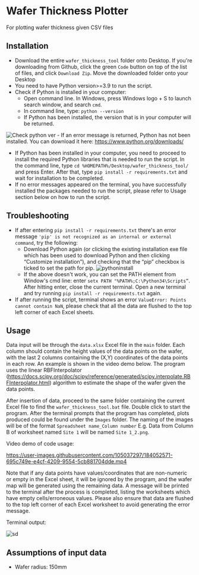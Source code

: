 # Wafer Thickness Plotter
For plotting wafer thickness given CSV files

## Installation 
- Download the entire `wafer_thickness_tool` folder onto Desktop. If you're downloading from Github, click the green `Code` button on top of the list of files, and click `Download Zip`. Move the downloaded folder onto your Desktop
- You need to have Python version>=3.9 to run the script. 
- Check if Python is installed in your computer:
    - Open command line. In Windows, press Windows logo + S to launch search window, and search `cmd`. 
    - In command line, type: `python --version`
    - If Python has been installed, the version that is in your computer will be returned. 
    
![Check python ver](https://user-images.githubusercontent.com/105037297/169487975-c7da6c6f-da46-44d2-bda3-5d8dd35987d7.PNG)
    - If an error message is returned, Python has not been installed. You can download it here: https://www.python.org/downloads/
- If Python has been installed in your computer, you need to proceed to install the required Python libraries that is needed to run the script. In the command line, type `cd %HOMEPATH%/Desktop/wafer_thickness_tool/` and press Enter. After that, type `pip install -r requirements.txt` and wait for installation to be completed.
- If no error messages appeared on the terminal, you have successfully installed the packages needed to run the script, please refer to Usage section below on how to run the script. 

## Troubleshooting
- If after entering `pip install -r requirements.txt` there's an error message `'pip' is not recognized as an internal or external command`, try the following:
  - Download Python again (or clicking the existing installation exe file which has been used to download Python and then clicking “Customize installation”), and checking that the “pip” checkbox is ticked to set the path for pip.
![pythoninstall](https://user-images.githubusercontent.com/105037297/175252187-2681279f-16b6-4e63-a583-1d06caa34270.PNG)
  - If the above doesn't work, you can set the PATH element from Window's cmd line: enter `setx PATH "%PATH%;C:\Python34\Scripts”`. After hitting enter, close the current terminal. Open a new terminal and try running `pip install -r requirements.txt` again. 
- If after running the script, terminal shows an error `ValueError: Points cannot contain NaN`, please check that all the data are flushed to the top left corner of each Excel sheets.

## Usage
Data input will be through the `data.xlsx` Excel file in the `main` folder. Each column should contain the height values of the data points on the wafer, with the last 2 columns containing the (X,Y) coordinates of the data points in each row. An example is shown in the video demo below. 
The program uses the linear RBFInterpolator (https://docs.scipy.org/doc/scipy/reference/generated/scipy.interpolate.RBFInterpolator.html) algorithm to estimate the shape of the wafer given the data points. 

After insertion of data, proceed to the same folder containing the current Excel file to find the `wafer_thickness_tool.bat` file. Double click to start the program. After the terminal prompts that the program has completed, plots produced could be found under the `Images` folder. The naming of the images will be of the format `Spreadsheet name_Column number` E.g. Data from Column B of worksheet named `Site 1` will be named `Site 1_2.png`.

Video demo of code usage: 

https://user-images.githubusercontent.com/105037297/184052571-695c749e-e4cf-4209-9554-5cb881704dde.mp4

Note that if any data points have values/coordinates that are non-numeric or empty in the Excel sheet, it will be ignored by the program, and the wafer map will be generated using the remaining data. A message will be printed to the terminal after the process is completed, listing the worksheets which have empty cells/erroneous values. Please also ensure that data are flushed to the top left corner of each Excel worksheet to avoid generating the error message. 

Terminal output:

![sd](https://user-images.githubusercontent.com/105037297/178438790-266d10e0-b4e9-4c01-be8c-288b52b63ef8.PNG)

## Assumptions of input data
- Wafer radius: 150mm






